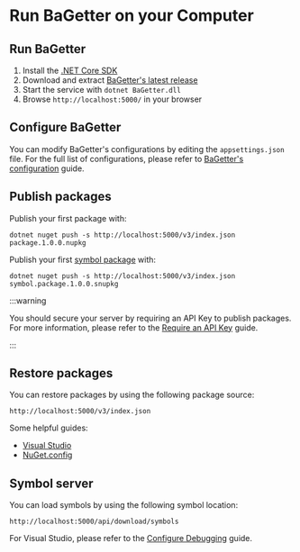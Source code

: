 # Run BaGetter on your Computer

## Run BaGetter

1. Install the [.NET Core SDK](https://www.microsoft.com/net/download)
2. Download and extract [BaGetter's latest release](https://github.com/bagetter/BaGetter/releases)
3. Start the service with `dotnet BaGetter.dll`
4. Browse `http://localhost:5000/` in your browser

## Configure BaGetter

You can modify BaGetter's configurations by editing the `appsettings.json` file. For the full list of configurations, please refer to [BaGetter's configuration](../configuration.md) guide.

## Publish packages

Publish your first package with:

```shell
dotnet nuget push -s http://localhost:5000/v3/index.json package.1.0.0.nupkg
```

Publish your first [symbol package](https://docs.microsoft.com/en-us/nuget/create-packages/symbol-packages-snupkg) with:

```shell
dotnet nuget push -s http://localhost:5000/v3/index.json symbol.package.1.0.0.snupkg
```

:::warning

You should secure your server by requiring an API Key to publish packages. For more information, please refer to the [Require an API Key](../configuration.md#require-an-api-key) guide.

:::

## Restore packages

You can restore packages by using the following package source:

`http://localhost:5000/v3/index.json`

Some helpful guides:

- [Visual Studio](https://docs.microsoft.com/en-us/nuget/consume-packages/install-use-packages-visual-studio#package-sources)
- [NuGet.config](https://docs.microsoft.com/en-us/nuget/reference/nuget-config-file#package-source-sections)

## Symbol server

You can load symbols by using the following symbol location:

`http://localhost:5000/api/download/symbols`

For Visual Studio, please refer to the [Configure Debugging](https://docs.microsoft.com/en-us/visualstudio/debugger/specify-symbol-dot-pdb-and-source-files-in-the-visual-studio-debugger?view=vs-2017#configure-symbol-locations-and-loading-options) guide.
